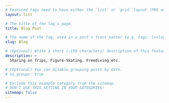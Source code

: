 ```yaml
---
# Featured tags need to have either the `list` or `grid` layout (PRO only).
layout: list

# The title of the tag's page.
title: Blog Post

# The name of the tag, used in a post's front matter (e.g. tags: [<slug>]).
slug: Blog

# (Optional) Write a short (~150 characters) description of this featured tag.
description: >
  Sharing on Trips, Figure-Skating, Freediving etc.

# (Optional) You can disable grouping posts by date.
# no_groups: true

# Exclude this example category from the sitemap.
# DON'T USE THIS SETTING IN YOUR CATEGORIES!
sitemap: false
---
```


